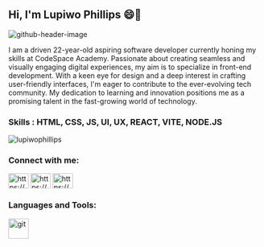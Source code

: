 ## Hi, I'm Lupiwo Phillips 😄👋

![github-header-image](https://github.com/user-attachments/assets/e2225bc5-5c36-4386-960a-ddf1442d632f)


I am a driven 22-year-old aspiring software developer currently honing my skills at CodeSpace Academy. Passionate about creating seamless and visually engaging digital experiences, my aim is to specialize in front-end development. With a keen eye for design and a deep interest in crafting user-friendly interfaces, I'm eager to contribute to the ever-evolving tech community. My dedication to learning and innovation positions me as a promising talent in the fast-growing world of technology.

<h3 align="left"> Skills : HTML, CSS, JS, UI, UX, REACT, VITE, NODE.JS </h3>


<p align="left"> <img src="https://komarev.com/ghpvc/?username=lupiwophillips&label=Profile%20views&color=0e75b6&style=flat" alt="lupiwophillips" /> </p>

<h3 align="left">Connect with me:</h3>
<p align="left">
<a href="https://codepen.io/https://codepen.io/lupiwophillips" target="blank"><img align="center" src="https://raw.githubusercontent.com/rahuldkjain/github-profile-readme-generator/master/src/images/icons/Social/codepen.svg" alt="https://codepen.io/lupiwophillips" height="30" width="40" /></a>
<a href="https://linkedin.com/in/https://www.linkedin.com/in/lupiwo-phillips-074b24311/" target="blank"><img align="center" src="https://raw.githubusercontent.com/rahuldkjain/github-profile-readme-generator/master/src/images/icons/Social/linked-in-alt.svg" alt="https://www.linkedin.com/in/lupiwo-phillips-074b24311/" height="30" width="40" /></a>
<a href="https://instagram.com/https://www.instagram.com/dandy_the_poet/" target="blank"><img align="center" src="https://raw.githubusercontent.com/rahuldkjain/github-profile-readme-generator/master/src/images/icons/Social/instagram.svg" alt="https://www.instagram.com/dandy_the_poet/" height="30" width="40" /></a>
</p>

<h3 align="left">Languages and Tools:</h3>
<p align="left"> <a href="https://git-scm.com/" target="_blank" rel="noreferrer"> <img src="https://www.vectorlogo.zone/logos/git-scm/git-scm-icon.svg" alt="git" width="40" height="40"/> </a> </p>



